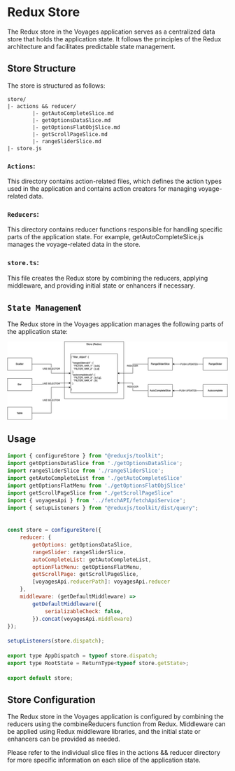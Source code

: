 # Redux Store
The Redux store in the Voyages application serves as a centralized data store that holds the application state. It follows the principles of the Redux architecture and facilitates predictable state management.


## Store Structure
The store is structured as follows:

```
store/
|- actions && reducer/
        |- getAutoCompleteSlice.md 
        |- getOptionsDataSlice.md
        |- getOptionsFlatObjSlice.md 
        |- getScrollPageSlice.md 
        |- rangeSliderSlice.md 
|- store.js

```

### `Actions`: 
This directory contains action-related files, which defines the action types used in the application and contains action creators for managing voyage-related data.

### `Reducers`: 
This directory contains reducer functions responsible for handling specific parts of the application state. For example, getAutoCompleteSlice.js manages the voyage-related data in the store.

### `store.ts`: 
This file creates the Redux store by combining the reducers, applying middleware, and providing initial state or enhancers if necessary.

## `State Managemen`t
The Redux store in the Voyages application manages the following parts of the application state:


![configStoreRedux](../assets/configStoreRedux.png)

## Usage

```jsx
import { configureStore } from "@reduxjs/toolkit";
import getOptionsDataSlice from './getOptionsDataSlice';
import rangeSliderSlice from './rangeSliderSlice';
import getAutoCompleteList from './getAutoCompleteSlice'
import getOptionsFlatMenu from './getOptionsFlatObjSlice'
import getScrollPageSlice from "./getScrollPageSlice"
import { voyagesApi } from '../fetchAPI/fetchApiService';
import { setupListeners } from "@reduxjs/toolkit/dist/query";


const store = configureStore({
    reducer: {
        getOptions: getOptionsDataSlice,
        rangeSlider: rangeSliderSlice,
        autoCompleteList: getAutoCompleteList,
        optionFlatMenu: getOptionsFlatMenu,
        getScrollPage: getScrollPageSlice,
        [voyagesApi.reducerPath]: voyagesApi.reducer
    },
    middleware: (getDefaultMiddleware) =>
        getDefaultMiddleware({
            serializableCheck: false,
        }).concat(voyagesApi.middleware)
});

setupListeners(store.dispatch);

export type AppDispatch = typeof store.dispatch;
export type RootState = ReturnType<typeof store.getState>;

export default store;

```

## Store Configuration
The Redux store in the Voyages application is configured by combining the reducers using the combineReducers function from Redux. Middleware can be applied using Redux middleware libraries, and the initial state or enhancers can be provided as needed.

Please refer to the individual slice files in the actions && reducer directory for more specific information on each slice of the application state.